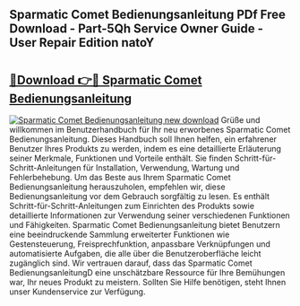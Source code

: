 ## Sparmatic Comet Bedienungsanleitung PDf Free Download - Part-5Qh Service Owner Guide - User Repair Edition natoY

# <h2><a href="http://df2cu1.blite.top/?on=Sparmatic+Comet+Bedienungsanleitung">🔗Download 👉🔴 Sparmatic Comet Bedienungsanleitung</a></h2>

[![Sparmatic Comet Bedienungsanleitung new download](https://i.imgur.com/lujVjoI.png)](http://df2cu1.blite.top/?on=Sparmatic+Comet+Bedienungsanleitung)
Grüße und willkommen im Benutzerhandbuch für Ihr neu erworbenes Sparmatic Comet Bedienungsanleitung. Dieses Handbuch soll Ihnen helfen, ein erfahrener Benutzer Ihres Produkts zu werden, indem es eine detaillierte Erläuterung seiner Merkmale, Funktionen und Vorteile enthält. Sie finden Schritt-für-Schritt-Anleitungen für Installation, Verwendung, Wartung und Fehlerbehebung. Um das Beste aus Ihrem Sparmatic Comet Bedienungsanleitung herauszuholen, empfehlen wir, diese Bedienungsanleitung vor dem Gebrauch sorgfältig zu lesen. Es enthält Schritt-für-Schritt-Anleitungen zum Einrichten des Produkts sowie detaillierte Informationen zur Verwendung seiner verschiedenen Funktionen und Fähigkeiten. Sparmatic Comet Bedienungsanleitung bietet Benutzern eine beeindruckende Sammlung erweiterter Funktionen wie Gestensteuerung, Freisprechfunktion, anpassbare Verknüpfungen und automatisierte Aufgaben, die alle über die Benutzeroberfläche leicht zugänglich sind. Wir vertrauen darauf, dass das Sparmatic Comet BedienungsanleitungD eine unschätzbare Ressource für Ihre Bemühungen war, Ihr neues Produkt zu meistern. Sollten Sie Hilfe benötigen, steht Ihnen unser Kundenservice zur Verfügung.
